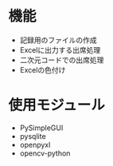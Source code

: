 # 機能
- 記録用のファイルの作成
- Excelに出力する出席処理
- 二次元コードでの出席処理
- Excelの色付け

# 使用モジュール
- PySimpleGUI
- pysqlite
- openpyxl
- opencv-python
